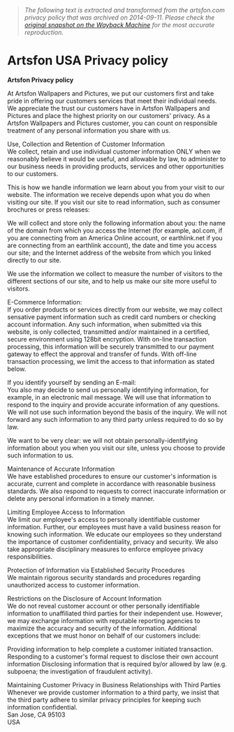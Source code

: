 > *The following text is extracted and transformed from the artsfon.com privacy policy that was archived on 2014-09-11. Please check the [original snapshot on the Wayback Machine](https://web.archive.org/web/20140911050353id_/http%3A//www.artsfon.com/privacy_policy.html) for the most accurate reproduction.*

# Artsfon USA Privacy policy

**Artsfon Privacy policy**

At Artsfon Wallpapers and Pictures, we put our customers first and take pride in offering our customers services that meet their individual needs. We appreciate the trust our customers have in Artsfon Wallpapers and Pictures and place the highest priority on our customers' privacy. As a Artsfon Wallpapers and Pictures customer, you can count on responsible treatment of any personal information you share with us. 

Use, Collection and Retention of Customer Information  
We collect, retain and use individual customer information ONLY when we reasonably believe it would be useful, and allowable by law, to administer to our business needs in providing products, services and other opportunities to our customers. 

This is how we handle information we learn about you from your visit to our website. The information we receive depends upon what you do when visiting our site. If you visit our site to read information, such as consumer brochures or press releases: 

We will collect and store only the following information about you: the name of the domain from which you access the Internet (for example, aol.com, if you are connecting from an America Online account, or earthlink.net if you are connecting from an earthlink account), the date and time you access our site; and the Internet address of the website from which you linked directly to our site. 

We use the information we collect to measure the number of visitors to the different sections of our site, and to help us make our site more useful to visitors.

E-Commerce Information:  
If you order products or services directly from our website, we may collect sensative payment information such as credit card numbers or checking account information. Any such information, when submitted via this website, is only collected, transmitted and/or maintained in a certified, secure environment using 128bit encryption. With on-line transaction processing, this information will be securely transmitted to our payment gateway to effect the approval and transfer of funds. With off-line transaction processing, we limit the access to that information as stated below.

If you identify yourself by sending an E-mail:   
You also may decide to send us personally identifying information, for example, in an electronic mail message. We will use that information to respond to the inquiry and provide accurate information of any questions. We will not use such information beyond the basis of the inquiry. We will not forward any such information to any third party unless required to do so by law. 

We want to be very clear: we will not obtain personally-identifying information about you when you visit our site, unless you choose to provide such information to us. 

Maintenance of Accurate Information  
We have established procedures to ensure our customer's information is accurate, current and complete in accordance with reasonable business standards. We also respond to requests to correct inaccurate information or delete any personal information in a timely manner. 

Limiting Employee Access to Information  
We limit our employee's access to personally identifiable customer information. Further, our employees must have a valid business reason for knowing such information. We educate our employees so they understand the importance of customer confidentiality, privacy and security. We also take appropriate disciplinary measures to enforce employee privacy responsibilities. 

Protection of Information via Established Security Procedures  
We maintain rigorous security standards and procedures regarding unauthorized access to customer information. 

Restrictions on the Disclosure of Account Information  
We do not reveal customer account or other personally identifiable information to unaffiliated third parties for their independent use. However, we may exchange information with reputable reporting agencies to maximize the accuracy and security of the information. Additional exceptions that we must honor on behalf of our customers include: 

Providing information to help complete a customer initiated transaction. Responding to a customer's formal request to disclose their own account information Disclosing information that is required by/or allowed by law (e.g. subpoena; the investigation of fraudulent activity). 

Maintaining Customer Privacy in Business Relationships with Third Parties  
Whenever we provide customer information to a third party, we insist that the third party adhere to similar privacy principles for keeping such information confidential.   
San Jose, CA 95103  
USA

